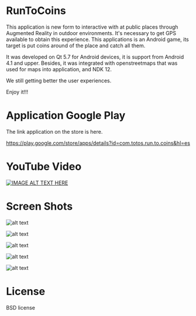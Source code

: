 # RunToCoins
This application is new form to interactive with at public places through Augmented Reality in outdoor environments. It's necessary to get GPS available to obtain this experience.
This applications is an Android game, its target is put coins around of the place and catch all  them.


It was developed on Qt 5.7 for Android devices, it is support from Android 4.1 and upper.
Besides, it was integrated with openstreetmaps that was used for maps into application, and NDK 12. 

We still getting better the user experiences.


Enjoy it!!!


# Application Google Play
The link application on the store is here.

https://play.google.com/store/apps/details?id=com.totos.run.to.coins&hl=es

# YouTube Video

[![IMAGE ALT TEXT HERE](http://img.youtube.com/vi/imZpFE4RmrI/0.jpg)](http://www.youtube.com/watch?v=imZpFE4RmrI)

# Screen Shots

![alt text](https://github.com/javiermr/runtocoins/blob/master/RunToCoins/ScreenShots/1.png)

![alt text](https://github.com/javiermr/runtocoins/blob/master/RunToCoins/ScreenShots/2.png)

![alt text](https://github.com/javiermr/runtocoins/blob/master/RunToCoins/ScreenShots/3.png)

![alt text](https://github.com/javiermr/runtocoins/blob/master/RunToCoins/ScreenShots/4.png)

![alt text](https://github.com/javiermr/runtocoins/blob/master/RunToCoins/ScreenShots/5.png)

# License
BSD license
